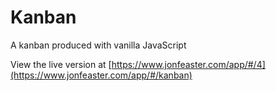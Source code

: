 # Kanban

A kanban produced with vanilla JavaScript

View the live version at [https://www.jonfeaster.com/app/#/4](https://www.jonfeaster.com/app/#/kanban)
